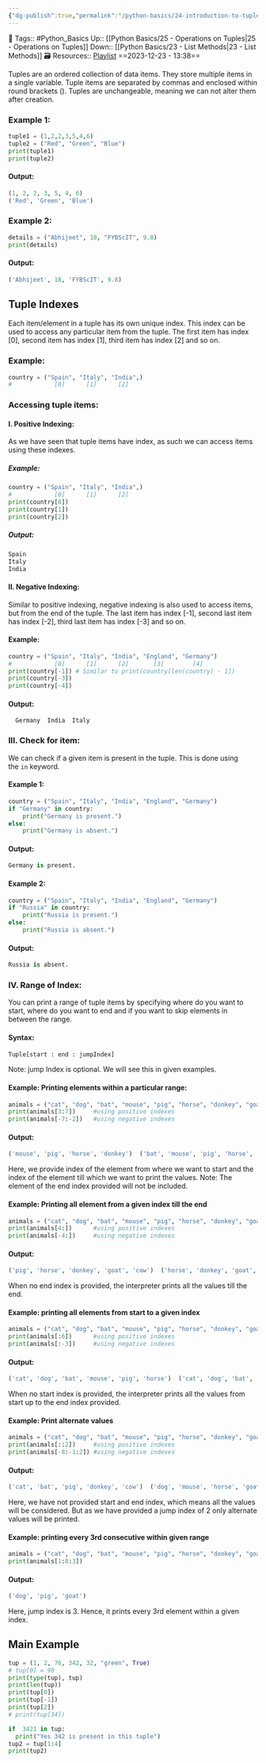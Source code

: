 ```yaml
---
{"dg-publish":true,"permalink":"/python-basics/24-introduction-to-tuples/","dgPassFrontmatter":true,"noteIcon":"3","created":"2023-12-23T13:38:15.702+05:30","updated":"2023-12-24T21:31:04.855+05:30"}
---
```


🧶 Tags:: #Python_Basics 
Up:: [[Python Basics/25 - Operations on Tuples\|25 - Operations on Tuples]]
Down:: [[Python Basics/23 - List Methods\|23 - List Methods]]
🗃 Resources:: [Playlist](https://www.youtube.com/playlist?list=PLu0W_9lII9agwh1XjRt242xIpHhPT2llg)
==2023-12-23 - 13:38==

Tuples are an ordered collection of data items. They store multiple items in a single variable. Tuple items are separated by commas and enclosed within round brackets (). Tuples are unchangeable, meaning we can not alter them after creation.

### Example 1:
```python
tuple1 = (1,2,2,3,5,4,6)
tuple2 = ("Red", "Green", "Blue")
print(tuple1)
print(tuple2)
```

#### Output:
```python
(1, 2, 2, 3, 5, 4, 6)
('Red', 'Green', 'Blue')
```

### Example 2:
```python
details = ("Abhijeet", 18, "FYBScIT", 9.8)
print(details)
```

#### Output:
```python
('Abhijeet', 18, 'FYBScIT', 9.8)
```

## Tuple Indexes

Each item/element in a tuple has its own unique index. This index can be used to access any particular item from the tuple. The first item has index [0], second item has index [1], third item has index [2] and so on.

### Example:
```python
country = ("Spain", "Italy", "India",)
#            [0]      [1]      [2]
```

### Accessing tuple items:

#### I. Positive Indexing:
As we have seen that tuple items have index, as such we can access items using these indexes.

##### Example:
```python
country = ("Spain", "Italy", "India",)
#            [0]      [1]      [2]
print(country[0])
print(country[1])
print(country[2])
```

##### Output:
```python
Spain
Italy
India
```

#### II. Negative Indexing:
Similar to positive indexing, negative indexing is also used to access items, but from the end of the tuple. The last item has index [-1], second last item has index [-2], third last item has index [-3] and so on.

#### Example:
```python
country = ("Spain", "Italy", "India", "England", "Germany")
#            [0]      [1]      [2]       [3]        [4]
print(country[-1]) # Similar to print(country[len(country) - 1])
print(country[-3])
print(country[-4])
```

#### Output:
`   Germany  India  Italy   `

### III. Check for item:
We can check if a given item is present in the tuple. This is done using the `in` keyword.

#### Example 1:
```python
country = ("Spain", "Italy", "India", "England", "Germany")
if "Germany" in country:
	print("Germany is present.")
else:
	print("Germany is absent.")
```

#### Output:
```python
Germany is present.
```

#### Example 2:
```python
country = ("Spain", "Italy", "India", "England", "Germany")
if "Russia" in country:
	print("Russia is present.")
else:
	print("Russia is absent.")
```

#### Output:
```python
Russia is absent.
```

### IV. Range of Index:
You can print a range of tuple items by specifying where do you want to start, where do you want to end and if you want to skip elements in between the range.

#### Syntax:
```python
Tuple[start : end : jumpIndex]
```

Note: jump Index is optional. We will see this in given examples.

#### Example: Printing elements within a particular range:
```python
animals = ("cat", "dog", "bat", "mouse", "pig", "horse", "donkey", "goat", "cow") 
print(animals[3:7])     #using positive indexes
print(animals[-7:-2])   #using negative indexes
```

#### Output:
```python
('mouse', 'pig', 'horse', 'donkey')  ('bat', 'mouse', 'pig', 'horse', 'donkey')
```

Here, we provide index of the element from where we want to start and the index of the element till which we want to print the values. Note: The element of the end index provided will not be included.

#### Example: Printing all element from a given index till the end
```python
animals = ("cat", "dog", "bat", "mouse", "pig", "horse", "donkey", "goat", "cow") 
print(animals[4:])      #using positive indexes
print(animals[-4:])     #using negative indexes
```

#### Output:
```python
('pig', 'horse', 'donkey', 'goat', 'cow')  ('horse', 'donkey', 'goat', 'cow')
```

When no end index is provided, the interpreter prints all the values till the end.

#### Example: printing all elements from start to a given index
```python
animals = ("cat", "dog", "bat", "mouse", "pig", "horse", "donkey", "goat", "cow") 
print(animals[:6])      #using positive indexes
print(animals[:-3])     #using negative indexes
```

#### Output:
```python
('cat', 'dog', 'bat', 'mouse', 'pig', 'horse')  ('cat', 'dog', 'bat', 'mouse', 'pig', 'horse')
```

When no start index is provided, the interpreter prints all the values from start up to the end index provided.

#### Example: Print alternate values
```python
animals = ("cat", "dog", "bat", "mouse", "pig", "horse", "donkey", "goat", "cow")
print(animals[::2])     #using positive indexes
print(animals[-8:-1:2]) #using negative indexes
```

#### Output:
```python
('cat', 'bat', 'pig', 'donkey', 'cow')  ('dog', 'mouse', 'horse', 'goat')
```

Here, we have not provided start and end index, which means all the values will be considered. But as we have provided a jump index of 2 only alternate values will be printed.

#### Example: printing every 3rd consecutive within given range
```python
animals = ("cat", "dog", "bat", "mouse", "pig", "horse", "donkey", "goat", "cow")
print(animals[1:8:3])
```

#### Output:
```python
('dog', 'pig', 'goat')
```

Here, jump index is 3. Hence, it prints every 3rd element within a given index.

## Main Example
```python
tup = (1, 2, 76, 342, 32, "green", True)
# tup[0] = 90
print(type(tup), tup)
print(len(tup))
print(tup[0])
print(tup[-1])
print(tup[2])
# print(tup[34])

if  3421 in tup:
  print("Yes 342 is present in this tuple")
tup2 = tup[1:4]
print(tup2)
```
